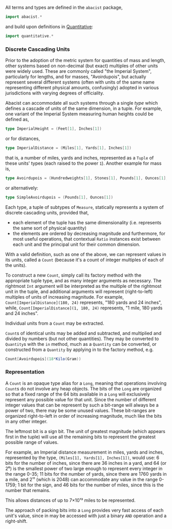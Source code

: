 All terms and types are defined in the `abacist` package,
```scala
import abacist.*
```
and build upon definitions in [Quantitative](https://github.com/propensive/quantitative/):
```scala
import quantitative.*
```

### Discrete Cascading Units

Prior to the adoption of the metric system for quantities of mass and length, other systems based
on non-decimal (but exact) multiples of other units were widely used. These are commonly called
"the Imperial System", particularly for lengths, and for masses, "Avoirdupois", but actually
represent several different systems (often with units of the same name representing different
physical amounts, confusingly) adopted in various jurisdictions with varying degrees of
officiality.

Abacist can accommodate all such systems through a single _type_ which defines a cascade of
units of the same dimension, in a tuple. For example, one variant of the Imperial System measuring
human heights could be defined as,
```scala
type ImperialHeight = (Feet[1], Inches[1])
```
or for distances,
```scala
type ImperialDistance = (Miles[1], Yards[1], Inches[1])
```
that is, a number of miles, yards and inches, represented as a `Tuple` of these units' types
(each raised to the power `1`). Another example for mass is,
```scala
type Avoirdupois = (Hundredweights[1], Stones[1], Pounds[1], Ounces[1], Drams[1])
```
or alternatively:
```scala
type SimpleAvoirdupois = (Pounds[1], Ounces[1])
```

Each type, a tuple of subtypes of `Measure`, statically represents a system of discrete cascading units,
provided that,
- each element of the tuple has the same dimensionality (i.e. represents the same sort of physical quantity)
- the elements are ordered by decreasing magnitude
and furthermore, for most useful operations, that contextual `Ratio` instances exist between each unit and
the principal unit for their common dimension.

With a valid definition, such as one of the above, we can represent values in its units, called a `Count`
(because it's a count of integer multiples of each of the units).

To construct a new `Count`, simply call its factory method with the appropriate tuple type, and as many
integer arguments as necessary. The rightmost `Int` argument will be interpreted as the multiple of the
rightmost unit in the tuple, and additional arguments will represent (right-to-left) multiples of units of
increasing magnitude. For example, `Count[ImperialDistance](180, 24)` represents, "180 yards and 24 inches",
while, `Count[ImperialDistance](1, 180, 24)` represents, "1 mile, 180 yards and 24 inches".

Individual units from a `Count` may be extracted.

`Count`s of identical units may be added and subtracted, and multiplied and divided by numbers (but not
other quantities). They may be converted to `Quantity`s with the `in` method, much as a `Quantity` can
be converted, or constructed from a `Quantity` by applying in to the factory method, e.g.
```scala
Count[Avoirdupois](18*Kilo(Gram))
```

### Representation

A `Count` is an opaque type alias for a `Long`, meaning that operations involving `Count`s do not involve
any heap objects. The bits of the `Long` are organized so that a fixed range of the 64 bits available in
a `Long` will exclusively represent any possible value for that unit. Since the number of different integer
values that can be represent by such a bit-range will always be a power of two, there may be some unused
values. These bit-ranges are organized right-to-left in order of increasing magnitude, much like the bits
in any other integer.

The leftmost bit is a sign bit. The unit of greatest magnitude (which appears first in the tuple) will use
all the remaining bits to represent the greatest possible range of values.

For example, an Imperial distance measurement in miles, yards and inches, represented by the type,
`(Miles[1], Yards[1], Inches[1])`, would use: 6 bits for the number of inches, since there are 36 inches in
a yard, and 64 (or 2⁶) is the smallest power of two large enough to represent every integer in the range
0-35; 11 bits for the number of yards, since there are 1760 yards in a mile, and 2¹¹ (which is 2048) can
accommodate any value in the range 0-1759; 1 bit for the sign, and 46 bits for the number of miles, since
this is the number that remains.

This allows distances of up to 7×10¹³ miles to be represented.

The approach of packing bits into a `Long` provides very fast access of each unit's value, since in may be
accessed with just a binary `AND` operation and a right-shift.


